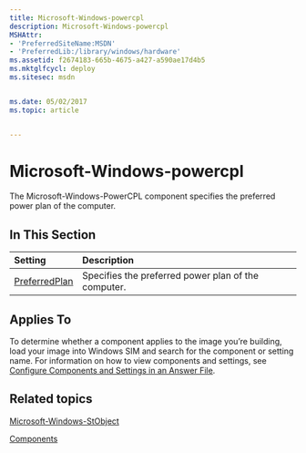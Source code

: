 ```yaml
---
title: Microsoft-Windows-powercpl
description: Microsoft-Windows-powercpl
MSHAttr:
- 'PreferredSiteName:MSDN'
- 'PreferredLib:/library/windows/hardware'
ms.assetid: f2674183-665b-4675-a427-a590ae17d4b5
ms.mktglfcycl: deploy
ms.sitesec: msdn


ms.date: 05/02/2017
ms.topic: article


---
```

# Microsoft-Windows-powercpl

The Microsoft-Windows-PowerCPL component specifies the preferred power plan of the computer.

## In This Section

| Setting                 | Description                                                                           |
|:------------------------|:--------------------------------------------------------------------------------------|
| [PreferredPlan](microsoft-windows-powercpl-preferredplan.md) | Specifies the preferred power plan of the computer. |

## Applies To

To determine whether a component applies to the image you’re building, load your image into Windows SIM and search for the component or setting name. For information on how to view components and settings, see [Configure Components and Settings in an Answer File](https://docs.microsoft.com/en-us/windows-hardware/customize/desktop/wsim/configure-components-and-settings-in-an-answer-file).

## Related topics

[Microsoft-Windows-StObject](microsoft-windows-stobject.md)

[Components](components-b-unattend.md)
